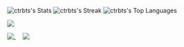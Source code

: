 <!--
### Hi there 👋

Here are some ideas to get you started:

- 🔭 I’m currently working on ...
- 🌱 I’m currently learning ...
- 👯 I’m looking to collaborate on ...
- 🤔 I’m looking for help with ...
- 💬 Ask me about ...
- 📫 How to reach me: ...
- 😄 Pronouns: ...
- ⚡ Fun fact: ...
-->

![ctrbts's Stats](https://github-readme-stats.vercel.app/api?username=ctrbts&theme=default&show_icons=true&hide_border=true&count_private=true)
![ctrbts's Streak](https://github-readme-streak-stats.herokuapp.com/?user=ctrbts&theme=default&hide_border=true)
![ctrbts's Top Languages](https://github-readme-stats.vercel.app/api/top-langs/?username=ctrbts&theme=default&show_icons=true&hide_border=true&layout=compact)


![](https://img.shields.io/badge/<WORD_ON_LEFT>-<WORD_ON_RIGHT>-informational?style=flat&logo=<LOGO_NAME>&logoColor=white&color=2bbc8a)

<a href="#">
  <img align="top" src="https://github-readme-stats.vercel.app/api/?username=ctrbts&count_private=true&theme=transparent&show_icons=true" />
</a>
&nbsp;&nbsp;&nbsp;
<a href="#">
  <img align="top" src="https://github-readme-stats.vercel.app/api/top-langs/?username=ctrbts&layout=compact&langs_count=8&theme=transparent" />
</a>

